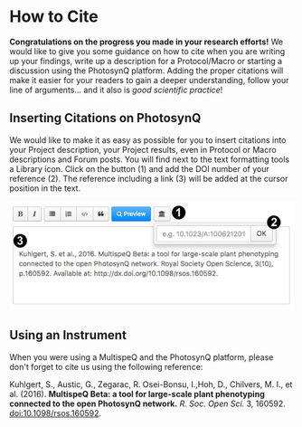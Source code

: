 # How to Cite

**Congratulations on the progress you made in your research efforts!** We would like to give you some guidance on how to cite when you are writing up your findings, write up a description for a Protocol/Macro or starting a discussion using the PhotosynQ platform. Adding the proper citations will make it easier for your readers to gain a deeper understanding, follow your line of arguments... and it also is *good scientific practice*!

## Inserting Citations on PhotosynQ

We would like to make it as easy as possible for you to insert citations into your Project description, your Project results, even in Protocol or Macro descriptions and Forum posts. You will find next to the text formatting tools a <i class="fa fa-university"></i> Library icon. Click on the button (1) and add the DOI number of your reference (2). The reference including a link (3) will be added at the cursor position in the text.

![(1) Open the citation search box. (2) Enter the DOI number from your citation and press ok. (3) If a citation could be found, the reference is entered at the cursor position.](./images/add-reference.png)

## Using an Instrument

When you were using a MultispeQ and the PhotosynQ platform, please don't forget to cite us using the following reference:

Kuhlgert, S., Austic, G., Zegarac, R. Osei-Bonsu, I.,Hoh, D., Chilvers, M. I., et al. (2016). **MultispeQ Beta: a tool for large-scale plant phenotyping connected to the open PhotosynQ network.** *R. Soc. Open Sci.* 3, 160592. [doi:10.1098/rsos.160592].

[doi:10.1098/rsos.160592]: https://doi.org/10.1098/rsos.160592
